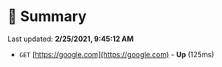 # 📖 Summary
Last updated: **2/25/2021, 9:45:12 AM**

- `GET` [https://google.com](https://google.com) - **Up** (125ms)
